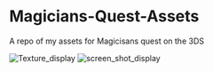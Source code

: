 # Magicians-Quest-Assets
A repo of my assets for Magicisans quest on the 3DS

![Texture_display](https://github.com/InochiPM/Magicians-Quest-Assets/assets/13459080/c7e523c0-e6af-4b45-97bb-115b8d125b1b)
![screen_shot_display](https://github.com/user-attachments/assets/4004f10a-e642-472a-9648-554cf9c688af)
